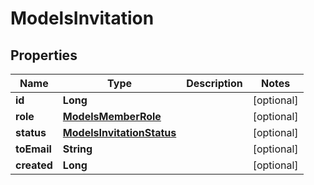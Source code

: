 
# ModelsInvitation

## Properties
Name | Type | Description | Notes
------------ | ------------- | ------------- | -------------
**id** | **Long** |  |  [optional]
**role** | [**ModelsMemberRole**](ModelsMemberRole.md) |  |  [optional]
**status** | [**ModelsInvitationStatus**](ModelsInvitationStatus.md) |  |  [optional]
**toEmail** | **String** |  |  [optional]
**created** | **Long** |  |  [optional]



